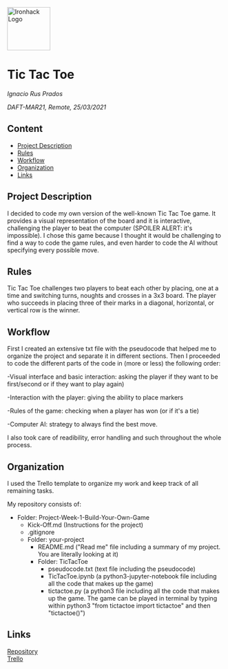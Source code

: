 <img src="https://bit.ly/2VnXWr2" alt="Ironhack Logo" width="100"/>

# Tic Tac Toe
*Ignacio Rus Prados*

*DAFT-MAR21, Remote, 25/03/2021*

## Content
- [Project Description](#project-description)
- [Rules](#rules)
- [Workflow](#workflow)
- [Organization](#organization)
- [Links](#links)

## Project Description

I decided to code my own version of the well-known Tic Tac Toe game. It provides a visual representation of the board and it is interactive, challenging the player to beat the computer (SPOILER ALERT: it's impossible). I chose this game because I thought it would be challenging to find a way to code the game rules, and even harder to code the AI without specifying every possible move.

## Rules

Tic Tac Toe challenges two players to beat each other by placing, one at a time and switching turns, noughts and crosses in a 3x3 board. The player who succeeds in placing three of their marks in a diagonal, horizontal, or vertical row is the winner.

## Workflow

First I created an extensive txt file with the pseudocode that helped me to organize the project and separate it in different sections. Then I proceeded to code the different parts of the code in (more or less) the following order:

-Visual interface and basic interaction: asking the player if they want to be first/second or if they want to play again)

-Interaction with the player: giving the ability to place markers

-Rules of the game: checking when a player has won (or if it's a tie)

-Computer AI: strategy to always find the best move.

I also took care of readibility, error handling and such throughout the whole process.

## Organization

I used the Trello template to organize my work and keep track of all remaining tasks.

My repository consists of:

- Folder: Project-Week-1-Build-Your-Own-Game
    - Kick-Off.md (Instructions for the project)
    - .gitignore 
    - Folder: your-project
        - README.md ("Read me" file including a summary of my project. You are literally looking at it)
        - Folder: TicTacToe 
            - pseudocode.txt (text file including the pseudocode)
            - TicTacToe.ipynb (a python3-jupyter-notebook file including all the code that makes up the game)
            - tictactoe.py (a python3 file including all the code that makes up the game. The game can be played in terminal by typing within python3 "from tictactoe import tictactoe" and then "tictactoe()")


## Links

[Repository](https://github.com/IgnacioRus/Project-Week-1-Build-Your-Own-Game)  
[Trello](https://trello.com/b/ymfsxblR/tic-tac-toe-plan)  
